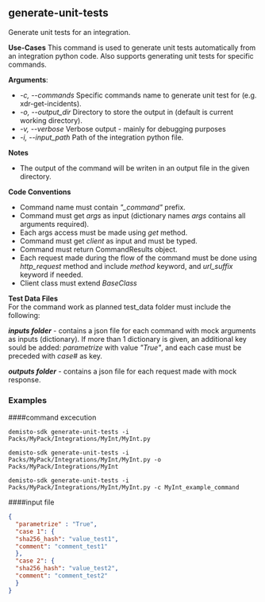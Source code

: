 ## generate-unit-tests
Generate unit tests for an integration.

**Use-Cases**
This command is used to generate unit tests automatically from an  integration python code.
Also supports generating unit tests for specific commands.

**Arguments**:
* *-c, --commands*
  Specific commands name to generate unit test for (e.g. xdr-get-incidents).
* *-o, --output_dir*
  Directory to store the output in (default is current working directory).
* *-v, --verbose*
  Verbose output - mainly for debugging purposes
* *-i, --input_path*
  Path of the integration python file.


**Notes**
* The output of the command will be writen in an output file in the given directory.

**Code Conventions**
* Command name must contain *"_command"* prefix.
* Command must get *args* as input (dictionary names _args_ contains all arguments required).
* Each args access must be made using *get* method.
* Command must get *client* as input and must be typed.
* Command must return CommandResults object.
* Each request made during the flow of the command must be done using _http_request_ method and include _method_ keyword, and _url_suffix_ keyword if needed.
* Client class must extend *BaseClass*


**Test Data Files**   
For the command work as planned test_data folder must include the following:   

***inputs folder*** - contains a json file for each command with mock arguments as inputs (dictionary). 
If more than 1 dictionary is given, an additional key sould be added: *parametrize* with value *"True"*,
and each case must be preceded with *case#* as key.

***outputs folder*** - contains a json file for each request made with mock response.


### Examples

####command excecution

```
demisto-sdk generate-unit-tests -i Packs/MyPack/Integrations/MyInt/MyInt.py 
```
```
demisto-sdk generate-unit-tests -i Packs/MyPack/Integrations/MyInt/MyInt.py -o Packs/MyPack/Integrations/MyInt
```
```
demisto-sdk generate-unit-tests -i Packs/MyPack/Integrations/MyInt/MyInt.py -c MyInt_example_command
```

####input file

```json
{
  "parametrize" : "True",
  "case 1": {
  "sha256_hash": "value_test1",
  "comment": "comment_test1"
  },
  "case 2": {
  "sha256_hash": "value_test2",
  "comment": "comment_test2"
  }
}
```